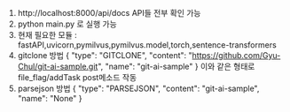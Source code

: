 1. http://localhost:8000/api/docs API들 전부 확인 가능
2. python main.py 로 실행 가능
3. 현재 필요한 모듈 : fastAPI,uvicorn,pymilvus,pymilvus.model,torch,sentence-transformers
4. gitclone 방법
{
  "type": "GITCLONE",
  "content": "https://github.com/Gyu-Chul/git-ai-sample.git",
  "name": "git-ai-sample"
}
이와 같은 형태로 file_flag/addTask post메소드 작동
5. parsejson 방법
{
  "type": "PARSEJSON",
  "content": "git-ai-sample",
  "name": "None"
}